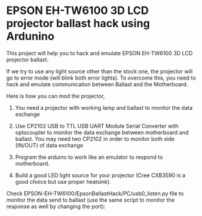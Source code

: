 # EPSON EH-TW6100 3D LCD projector ballast hack using Ardunino

This project will help you to hack and emulate EPSON EH-TW6100 3D LCD projector ballast.

If we try to use any light source other than the stock one, the projector will go to error mode (will blink both error lights). 
To overcome this, you need to hack and emulate communication between Ballast and the Motherboard.

Here is how you can mod the projector,

1. You need a projector with working lamp and ballast to monitor the data exchange

2. Use CP2102 USB to TTL USB UART Module Serial Converter with optocoupler to monitor the data exchange between motherboard and ballast. You may need two CP2102 in order to monitor both side (IN/OUT) of data exchange

3. Program the arduino to work like an emulator to respond to motherboard.

4. Build a good LED light source for your projector (Cree CXB3590 is a good choice but use proper heatsink).


Check EPSON-EH-TW6100/EpsonBallastHack/PC/usb0_listen.py file to monitor the data send to ballast (use the same script to monitor the response as well by changing the port):


